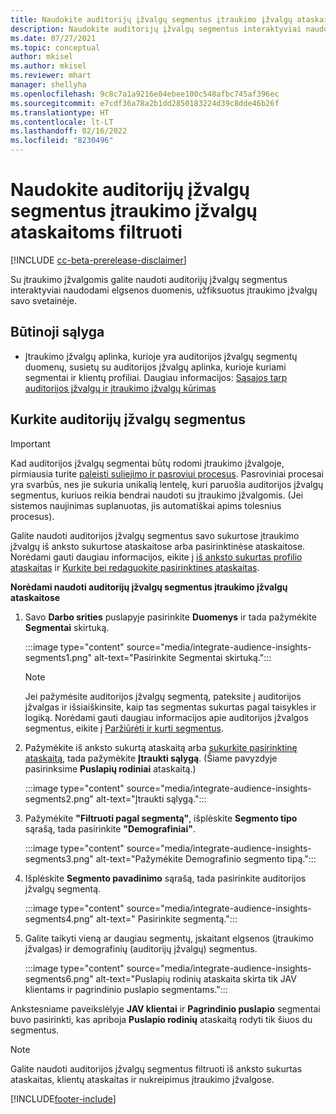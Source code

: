 ```yaml
---
title: Naudokite auditorijų įžvalgų segmentus įtraukimo įžvalgų ataskaitoms filtruoti
description: Naudokite auditorijų įžvalgų segmentus interaktyviai naudodami elgsenos duomenis, užfiksuotus įtraukimo įžvalgų kliento svetainėje.
ms.date: 07/27/2021
ms.topic: conceptual
author: mkisel
ms.author: mkisel
ms.reviewer: mhart
manager: shellyha
ms.openlocfilehash: 9c8c7a1a9216e04ebee100c548afbc745af396ec
ms.sourcegitcommit: e7cdf36a78a2b1dd2850183224d39c8dde46b26f
ms.translationtype: HT
ms.contentlocale: lt-LT
ms.lasthandoff: 02/16/2022
ms.locfileid: "8230496"
---
```

# <a name="use-audience-insights-segments-to-filter-engagement-insights-reports"></a>Naudokite auditorijų įžvalgų segmentus įtraukimo įžvalgų ataskaitoms filtruoti

[!INCLUDE [cc-beta-prerelease-disclaimer](includes/cc-beta-prerelease-disclaimer.md)]

Su įtraukimo įžvalgomis galite naudoti auditorijų įžvalgų segmentus interaktyviai naudodami elgsenos duomenis, užfiksuotus įtraukimo įžvalgų savo svetainėje.

## <a name="prerequisite"></a>Būtinoji sąlyga

- Įtraukimo įžvalgų aplinka, kurioje yra auditorijos įžvalgų segmentų duomenų, susietų su auditorijos įžvalgų aplinka, kurioje kuriami segmentai ir klientų profiliai. Daugiau informacijos: [Sąsajos tarp auditorijos įžvalgų ir įtraukimo įžvalgų kūrimas](integrate-audience-insights-engagement-insights.md)

## <a name="create-audience-insights-segments"></a>Kurkite auditorijų įžvalgų segmentus 

> [!IMPORTANT]
> Kad auditorijos įžvalgų segmentai būtų rodomi įtraukimo įžvalgoje, pirmiausia turite [paleisti suliejimo ir pasroviui procesus](../audience-insights/merge-entities.md). Pasroviniai procesai yra svarbūs, nes jie sukuria unikalią lentelę, kuri paruošia auditorijos įžvalgų segmentus, kuriuos reikia bendrai naudoti su įtraukimo įžvalgomis. (Jei sistemos naujinimas suplanuotas, jis automatiškai apims tolesnius procesus).

Galite naudoti auditorijos įžvalgų segmentus savo sukurtose įtraukimo įžvalgų iš anksto sukurtose ataskaitose arba pasirinktinėse ataskaitose. Norėdami gauti daugiau informacijos, eikite į [iš anksto sukurtas profilio ataskaitas](profile-reports.md) ir [Kurkite bei redaguokite pasirinktines ataskaitas](custom-reports.md).

**Norėdami naudoti auditorijų įžvalgų segmentus įtraukimo įžvalgų ataskaitose**

1. Savo **Darbo srities** puslapyje pasirinkite **Duomenys** ir tada pažymėkite **Segmentai** skirtuką.

    :::image type="content" source="media/integrate-audience-insights-segments1.png" alt-text="Pasirinkite Segmentai skirtuką.":::

   >[!NOTE]
   > Jei pažymėsite auditorijos įžvalgų segmentą, pateksite į auditorijos įžvalgas ir išsiaiškinsite, kaip tas segmentas sukurtas pagal taisykles ir logiką. Norėdami gauti daugiau informacijos apie auditorijos įžvalgos segmentus, eikite į [Paržiūrėti ir kurti segmentus](../audience-insights/segments.md).

2. Pažymėkite iš anksto sukurtą ataskaitą arba [sukurkite pasirinktinę ataskaitą](custom-reports.md), tada pažymėkite **Įtraukti sąlygą**. (Šiame pavyzdyje pasirinksime **Puslapių rodiniai** ataskaitą.)

    :::image type="content" source="media/integrate-audience-insights-segments2.png" alt-text="Įtraukti sąlygą.":::

3. Pažymėkite **"Filtruoti pagal segmentą"**, išplėskite **Segmento tipo** sąrašą, tada pasirinkite **"Demografiniai"**.

    :::image type="content" source="media/integrate-audience-insights-segments3.png" alt-text="Pažymėkite Demografinio segmento tipą.":::

4. Išplėskite **Segmento pavadinimo** sąrašą, tada pasirinkite auditorijos įžvalgų segmentą.

    :::image type="content" source="media/integrate-audience-insights-segments4.png" alt-text=" Pasirinkite segmentą.":::

5. Galite taikyti vieną ar daugiau segmentų, įskaitant elgsenos (įtraukimo įžvalgas) ir demografinių (auditorijų įžvalgų) segmentus. 

    :::image type="content" source="media/integrate-audience-insights-segments6.png" alt-text="Puslapių rodinių ataskaita skirta tik JAV klientams ir pagrindinio puslapio segmentams.":::

Ankstesniame paveikslėlyje **JAV klientai** ir **Pagrindinio puslapio** segmentai buvo pasirinkti, kas apriboja **Puslapio rodinių** ataskaitą rodyti tik šiuos du segmentus. 


>[!NOTE]
> Galite naudoti auditorijos įžvalgų segmentus filtruoti iš anksto sukurtas ataskaitas, klientų ataskaitas ir nukreipimus įtraukimo įžvalgose. 


[!INCLUDE[footer-include](../includes/footer-banner.md)]